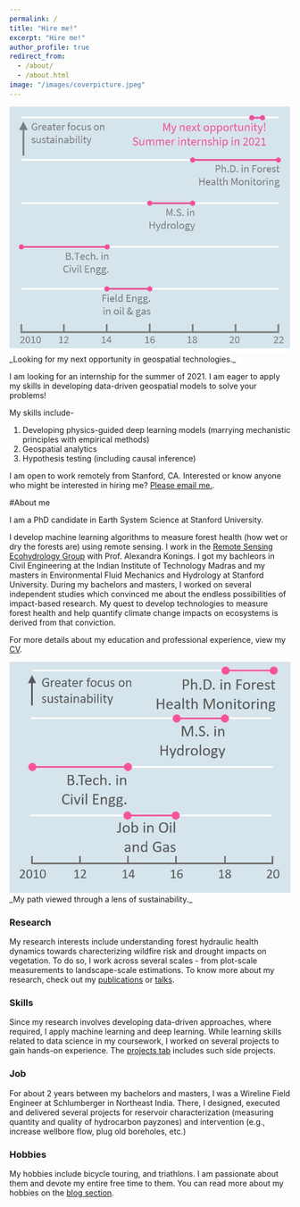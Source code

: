 ```yaml
---
permalink: /
title: "Hire me!"
excerpt: "Hire me!"
author_profile: true
redirect_from: 
  - /about/
  - /about.html
image: "/images/coverpicture.jpeg"
---
```


<picture>
    <source media="(min-width: 600px)" srcset="/images/hireme_wide.jpg">
    <img src="/images/hireme.jpg" alt="Looking for my next opportunity in geospatial technologies.">
</picture>
_Looking for my next opportunity in geospatial technologies._


I am looking for an internship for the summer of 2021. I am eager to apply my skills in developing data-driven geospatial models to solve your problems! 

My skills include- 

1. Developing physics-guided deep learning models (marrying mechanistic principles with empirical methods)
2. Geospatial analytics
3. Hypothesis testing (including causal inference) 

I am open to work remotely from Stanford, CA. Interested or know anyone who might be interested in hiring me? [Please email me.](mailto:kkrao@stanford.edu).


#About me

I am a PhD candidate in Earth System Science at Stanford University. 

I develop machine learning algorithms to measure forest health (how wet or dry the forests are) using remote sensing. I work in the <a href="https://koningslab.stanford.edu/" target="_blank">Remote Sensing Ecohydrology Group</a> with Prof. Alexandra Konings. I got my bachleors in Civil Engineering at the Indian Institute of Technology Madras and my masters in Environmental Fluid Mechanics and Hydrology at Stanford University. During my bachelors and masters, I worked on several  independent studies which convinced me about the endless possibilities of impact-based research. My quest to develop technologies to measure forest health and help quantify climate change impacts on ecosystems is derived from that conviction. 

For more details about my education and professional experience, view my [CV](https://krishnakrao.github.io/cv/). 

<picture>
    <source media="(min-width: 600px)" srcset="/images/timespent_wide.jpg">
    <img src="/images/timespent.jpg" alt="Plot showing time spent various activities in the last 10 years. Coursework:40%, Job:25%, Research: 25%, Hobbies: 10%">
</picture>
_My path viewed through a lens of sustainability._

### Research

My research interests include understanding forest hydraulic health dynamics towards charecterizing wildfire risk and drought impacts on vegetation. To do so, I work across several scales - from plot-scale measurements to landscape-scale estimations.  To know more about my research, check out my [publications](https://krishnakrao.github.io/publications/) or [talks](https://krishnakrao.github.io/talks/). 

### Skills

Since my research involves developing data-driven approaches, where required, I apply machine learning and deep learning. While learning skills related to data science in my coursework, I worked on several projects to gain hands-on experience. The [projects tab](https://krishnakrao.github.io/projects/) includes such side projects.

### Job

For about 2 years between my bachelors and masters, I was a Wireline Field Engineer at Schlumberger in Northeast India. There, I designed, executed and delivered several projects for reservoir characterization (measuring quantity and quality of hydrocarbon payzones) and intervention (e.g., increase wellbore flow, plug old boreholes, etc.)

### Hobbies

My hobbies include bicycle touring, and triathlons. I am passionate about them and devote my entire free time to them. You can read more about my hobbies on the [blog section](https://krishnakrao.github.io/blog/). 

<!--{% include image.html url="/images/coverpicture.jpeg"%}-->
